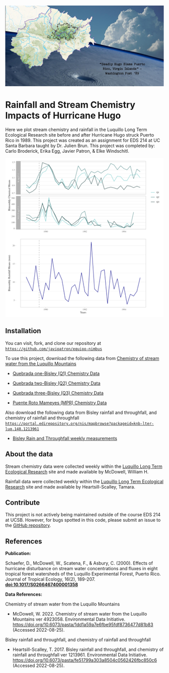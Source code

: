 ![](banner.jpg)

# Rainfall and Stream Chemistry Impacts of Hurricane Hugo

Here we plot stream chemistry and rainfall in the Luquillo Long Term Ecological Research site before and after Hurricane Hugo struck Puerto Rico in 1989. This project was created as an assignment for EDS 214 at UC Santa Barbara taught by Dr. Julien Brun. This project was completed by: Carlo Broderick, Erika Egg, Javier Patron, & Elke Windschitl.

![](plots/rainfall_and_stream_chemistry_plot.png)

## Installation

You can visit, fork, and clone our repository at [`https://github.com/javipatron/equipo-nimbus`](https://github.com/javipatron/equipo-nimbus)

To use this project, download the following data from [Chemistry of stream water from the Luquillo Mountains](https://portal.edirepository.org/nis/mapbrowse?packageid=knb-lter-luq.20.4923058)

-   [Quebrada one-Bisley (Q1) Chemistry Data](https://portal.edirepository.org/nis/dataviewer?packageid=knb-lter-luq.20.4923058&entityid=96e0ef7b3f2bc92485a559645d545845)

-   [Quebrada two-Bisley (Q2) Chemistry Data](https://portal.edirepository.org/nis/dataviewer?packageid=knb-lter-luq.20.4923058&entityid=8d1e2d357a2dc2d56b9eedea56a46236)

-   [Quebrada three-Bisley (Q3) Chemistry Data](https://portal.edirepository.org/nis/dataviewer?packageid=knb-lter-luq.20.4923058&entityid=665f37efee3109a7c3aff95e079e2de2)

-   [Puente Roto Mameyes (MPR) Chemistry Data](https://portal.edirepository.org/nis/dataviewer?packageid=knb-lter-luq.20.4923058&entityid=acb18d969cf36e7efda2604a1449e816)

Also download the following data from Bisley rainfall and throughfall, and chemistry of rainfall and throughfall [`https://portal.edirepository.org/nis/mapbrowse?packageid=knb-lter-luq.148.1213961`](https://portal.edirepository.org/nis/mapbrowse?packageid=knb-lter-luq.148.1213961)

-   [Bisley Rain and Throughfall weekly measurements](https://portal.edirepository.org/nis/dataviewer?packageid=knb-lter-luq.148.1213961&entityid=321e187b737007eece552ab269b5e626)

## About the data

Stream chemistry data were collected weekly within the [Luquillo Long Term Ecological Research](https://lternet.edu/site/luquillo-lter/) site and made available by McDowell, William H.

Rainfall data were collected weekly within the [Luquillo Long Term Ecological Research](https://lternet.edu/site/luquillo-lter/) site and made available by Heartsill-Scalley, Tamara.

## Contribute

This project is not actively being maintained outside of the course EDS 214 at UCSB. However, for bugs spotted in this code, please submit an issue to the [GitHub repository](https://github.com/javipatron/equipo-nimbus).

## References

**Publication:**

Schaefer, D., McDowell, W., Scatena, F., & Asbury, C. (2000). Effects of hurricane disturbance on stream water concentrations and fluxes in eight tropical forest watersheds of the Luquillo Experimental Forest, Puerto Rico. Journal of Tropical Ecology, 16(2), 189-207. [**doi:10.1017/S0266467400001358**](doi:10.1017/S0266467400001358)

**Data References:**

Chemistry of stream water from the Luquillo Mountains

-   McDowell, W. 2022. Chemistry of stream water from the Luquillo Mountains ver 4923058. Environmental Data Initiative. <https://doi.org/10.6073/pasta/1dd1a59a7e6fbe95fdf8736477d81b83> (Accessed 2022-08-25).

Bisley rainfall and throughfall, and chemistry of rainfall and throughfall

-   Heartsill-Scalley, T. 2017. Bisley rainfall and throughfall, and chemistry of rainfall and throughfall ver 1213961. Environmental Data Initiative. <https://doi.org/10.6073/pasta/fe51799a303a8504c0562426fbc850c6> (Accessed 2022-08-25).
